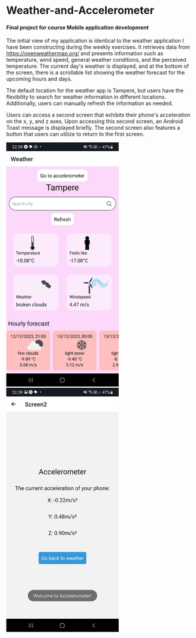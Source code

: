 # Weather-and-Accelerometer
#### Final project for course Mobile application development
The initial view of my application is identical to the weather application I have been constructing during the weekly exercises. It retrieves data from https://openweathermap.org/ and presents information such as temperature, wind speed, general weather conditions, and the perceived temperature. The current day's weather is displayed, and at the bottom of the screen, there is a scrollable list showing the weather forecast for the upcoming hours and days. 

The default location for the weather app is Tampere, but users have the flexibility to search for weather information in different locations. Additionally, users can manually refresh the information as needed. 

 

Users can access a second screen that exhibits their phone's acceleration on the x, y, and z axes. Upon accessing this second screen, an Android Toast message is displayed briefly. The second screen also features a button that users can utilize to return to the first screen. 


<img src="weather.jpg" alt="Weather" width=300 /> <img src="accel.jpg" alt="Acceleration" width="300"/>


